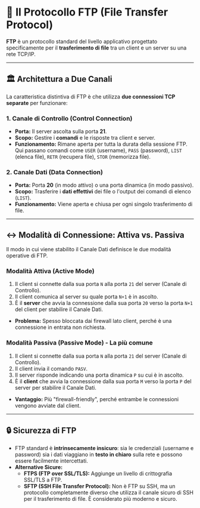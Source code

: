 # 📂 Il Protocollo FTP (File Transfer Protocol)

**FTP** è un protocollo standard del livello applicativo progettato specificamente per il **trasferimento di file** tra un client e un server su una rete TCP/IP.

---

## 🏛️ Architettura a Due Canali

La caratteristica distintiva di FTP è che utilizza **due connessioni TCP separate** per funzionare:

### 1. Canale di Controllo (Control Connection)
*   **Porta:** Il server ascolta sulla porta **21**.
*   **Scopo:** Gestire i **comandi** e le risposte tra client e server.
*   **Funzionamento:** Rimane aperta per tutta la durata della sessione FTP. Qui passano comandi come `USER` (username), `PASS` (password), `LIST` (elenca file), `RETR` (recupera file), `STOR` (memorizza file).

### 2. Canale Dati (Data Connection)
*   **Porta:** Porta **20** (in modo attivo) o una porta dinamica (in modo passivo).
*   **Scopo:** Trasferire i **dati effettivi** dei file o l'output dei comandi di elenco (`LIST`).
*   **Funzionamento:** Viene aperta e chiusa per ogni singolo trasferimento di file.

---

## ↔️ Modalità di Connessione: Attiva vs. Passiva

Il modo in cui viene stabilito il Canale Dati definisce le due modalità operative di FTP.

### Modalità Attiva (Active Mode)
1.  Il client si connette dalla sua porta `N` alla porta `21` del server (Canale di Controllo).
2.  Il client comunica al server su quale porta `N+1` è in ascolto.
3.  È il **server** che avvia la connessione dalla sua porta `20` verso la porta `N+1` del client per stabilire il Canale Dati.
*   **Problema:** Spesso bloccata dai firewall lato client, perché è una connessione in entrata non richiesta.

### Modalità Passiva (Passive Mode) - La più comune
1.  Il client si connette dalla sua porta `N` alla porta `21` del server (Canale di Controllo).
2.  Il client invia il comando `PASV`.
3.  Il server risponde indicando una porta dinamica `P` su cui è in ascolto.
4.  È il **client** che avvia la connessione dalla sua porta `M` verso la porta `P` del server per stabilire il Canale Dati.
*   **Vantaggio:** Più "firewall-friendly", perché entrambe le connessioni vengono avviate dal client.

---

## 🔒 Sicurezza di FTP

*   FTP standard è **intrinsecamente insicuro**: sia le credenziali (username e password) sia i dati viaggiano in **testo in chiaro** sulla rete e possono essere facilmente intercettati.
*   **Alternative Sicure:**
    *   **FTPS (FTP over SSL/TLS):** Aggiunge un livello di crittografia SSL/TLS a FTP.
    *   **SFTP (SSH File Transfer Protocol):** Non è FTP su SSH, ma un protocollo completamente diverso che utilizza il canale sicuro di SSH per il trasferimento di file. È considerato più moderno e sicuro.

